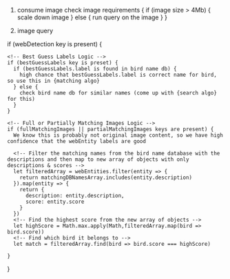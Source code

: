 <!-- {algo name} = TBD custom algorithm -->

1. consume image
  check image requirements {
    if (image size > 4Mb) {
      scale down image
    } else {
      run query on the image
    }
  }

2. image query
  <!-- Web Detection Logic -->
  if (webDetection key is present) {

    <!-- Best Guess Labels Logic -->
    if (bestGuessLabels key is preset) {
      if (bestGuessLabels.label is found in bird name db) {
        high chance that bestGuessLabels.label is correct name for bird, so use this in {matching algo}
      } else {
        check bird name db for similar names (come up with {search algo} for this)
      }
    }

    <!-- Full or Partially Matching Images Logic -->
    if (fullMatchingImages || partialMatchingImages keys are present) {
      We know this is probably not original image content, so we have high confidence that the webEntity labels are good

      <!-- Filter the matching names from the bird name database with the descriptions and then map to new array of objects with only descriptions & scores -->
      let filteredArray = webEntities.filter(entity => {
        return matchingDBNamesArray.includes(entity.description)
      }).map(entity => {
        return {
          description: entity.description,
          score: entity.score
        }
      })
      <!-- Find the highest score from the new array of objects -->
      let highScore = Math.max.apply(Math,filteredArray.map(bird => bird.score))
      <!-- Find which bird it belongs to -->
      let match = filteredArray.find(bird => bird.score === highScore)

    }
  }
